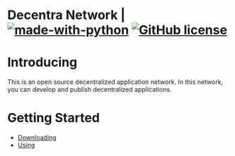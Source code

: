 # Decentra Network | [![made-with-python](https://img.shields.io/badge/Made%20with-Python-1f425f.svg)](https://www.python.org/) [![GitHub license](https://img.shields.io/github/license/Naereen/StrapDown.js.svg)](https://github.com/onuratakan/decentra_network-Network-Infrustructure/blob/master/LICENSE)

# Introducing
This is an open source decentralized application network. In this network, you can develop and publish decentralized applications.

# Getting Started
* [Downloading](https://github.com/onuratakan/Decentra-Network/wiki/Downloading)
* [Using](https://github.com/onuratakan/Decentra-Network/wiki/Using)
